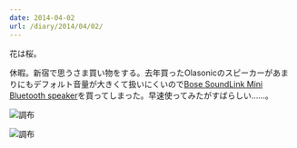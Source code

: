```yaml
---
date: 2014-04-02
url: /diary/2014/04/02/
---
```


花は桜。

休暇。新宿で思うさま買い物をする。去年買ったOlasonicのスピーカーがあまりにもデフォルト音量が大きくて扱いにくいので[Bose SoundLink Mini Bluetooth speaker](http://www.bose.co.jp/jp_jp?url=/consumer_audio/multimedia_speakers/bluetooth_speakers/soundlink_mini/slmini.jsp)を買ってしまった。早速使ってみたがすばらしい……。

![調布](http://instagram.com/p/mRYvx9yLl0/media?size=l "調布")

![調布](http://instagram.com/p/mRYRr_SLlT/media?size=l "調布")